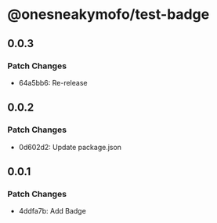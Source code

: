 # @onesneakymofo/test-badge

## 0.0.3

### Patch Changes

- 64a5bb6: Re-release

## 0.0.2

### Patch Changes

- 0d602d2: Update package.json

## 0.0.1

### Patch Changes

- 4ddfa7b: Add Badge
